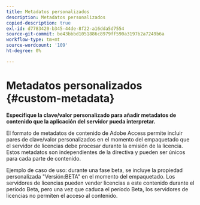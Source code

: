 ```yaml
---
title: Metadatos personalizados
description: Metadatos personalizados
copied-description: true
exl-id: d7783420-b345-44de-8f22-a16dda5d7554
source-git-commit: be43bbbd1051886c8979ff590a3197b2a7249b6a
workflow-type: tm+mt
source-wordcount: '109'
ht-degree: 0%

---
```


# Metadatos personalizados {#custom-metadata}

**Especifique la clave/valor personalizado para añadir metadatos de contenido que la aplicación del servidor pueda interpretar.**

El formato de metadatos de contenido de Adobe Access permite incluir pares de clave/valor personalizados en el momento del empaquetado que el servidor de licencias debe procesar durante la emisión de la licencia. Estos metadatos son independientes de la directiva y pueden ser únicos para cada parte de contenido.

Ejemplo de caso de uso: durante una fase beta, se incluye la propiedad personalizada &quot;Versión:BETA&quot; en el momento del empaquetado. Los servidores de licencias pueden vender licencias a este contenido durante el período Beta, pero una vez que caduca el período Beta, los servidores de licencias no permiten el acceso al contenido.
